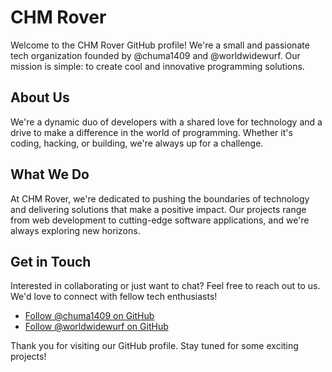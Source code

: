 # CHM Rover  

Welcome to the CHM Rover GitHub profile! We're a small and passionate tech organization founded by @chuma1409 and @worldwidewurf. Our mission is simple: to create cool and innovative programming solutions.

## About Us  

We're a dynamic duo of developers with a shared love for technology and a drive to make a difference in the world of programming. Whether it's coding, hacking, or building, we're always up for a challenge.

## What We Do

At CHM Rover, we're dedicated to pushing the boundaries of technology and delivering solutions that make a positive impact. Our projects range from web development to cutting-edge software applications, and we're always exploring new horizons.

## Get in Touch

Interested in collaborating or just want to chat? Feel free to reach out to us. We'd love to connect with fellow tech enthusiasts!

- [Follow @chuma1409 on GitHub](https://github.com/chuma1409)
- [Follow @worldwidewurf on GitHub](https://github.com/worldwidewurf)

Thank you for visiting our GitHub profile. Stay tuned for some exciting projects! 

<!---
ChmRover/ChmRover is a ✨ special ✨ repository because its `README.md` (this file) appears on your GitHub profile.
You can click the Preview link to take a look at your changes.
--->

